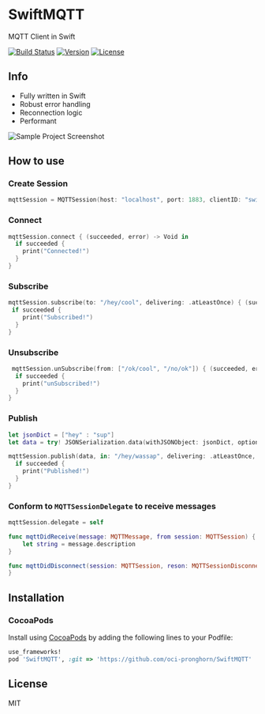 # SwiftMQTT

MQTT Client in Swift

[![Build Status](https://travis-ci.org/aciidb0mb3r/SwiftMQTT.svg)](https://travis-ci.org/aciidb0mb3r/SwiftMQTT)
[![Version](https://img.shields.io/cocoapods/v/SwiftMQTT.svg?style=flat)](http://cocoapods.org/pods/SwiftMQTT)
[![License](https://img.shields.io/cocoapods/l/SwiftMQTT.svg?style=flat)](http://cocoapods.org/pods/SwiftMQTT)

## Info
* Fully written in Swift
* Robust error handling
* Reconnection logic
* Performant

![Sample Project Screenshot](http://i.imgur.com/9lefVmVl.png)

## How to use

### Create Session
```swift
mqttSession = MQTTSession(host: "localhost", port: 1883, clientID: "swift", cleanSession: true, keepAlive: 15, useSSL: false)
```

### Connect
```swift
mqttSession.connect { (succeeded, error) -> Void in
  if succeeded {
    print("Connected!")
  }
}
```

### Subscribe
```swift
mqttSession.subscribe(to: "/hey/cool", delivering: .atLeastOnce) { (succeeded, error) -> Void in
 if succeeded {
    print("Subscribed!")
  }
}
```

### Unsubscribe
```swift
 mqttSession.unSubscribe(from: ["/ok/cool", "/no/ok"]) { (succeeded, error) -> Void in
  if succeeded {
    print("unSubscribed!")
  }
}
```

### Publish
```swift
let jsonDict = ["hey" : "sup"]
let data = try! JSONSerialization.data(withJSONObject: jsonDict, options: .prettyPrinted)

mqttSession.publish(data, in: "/hey/wassap", delivering: .atLeastOnce, retain: false) { (succeeded, error) -> Void in
  if succeeded {
    print("Published!")
  }
}

```
### Conform to `MQTTSessionDelegate` to receive messages 
```swift
mqttSession.delegate = self
```
```swift
func mqttDidReceive(message: MQTTMessage, from session: MQTTSession) {
	let string = message.description
}
```
```swift
func mqttDidDisconnect(session: MQTTSession, reson: MQTTSessionDisconnect, error: Error?) {
}
```

## Installation

### CocoaPods

Install using [CocoaPods](http://cocoapods.org) by adding the following lines to your Podfile:

````ruby
use_frameworks!
pod 'SwiftMQTT', :git => 'https://github.com/oci-pronghorn/SwiftMQTT'
````

## License
MIT
